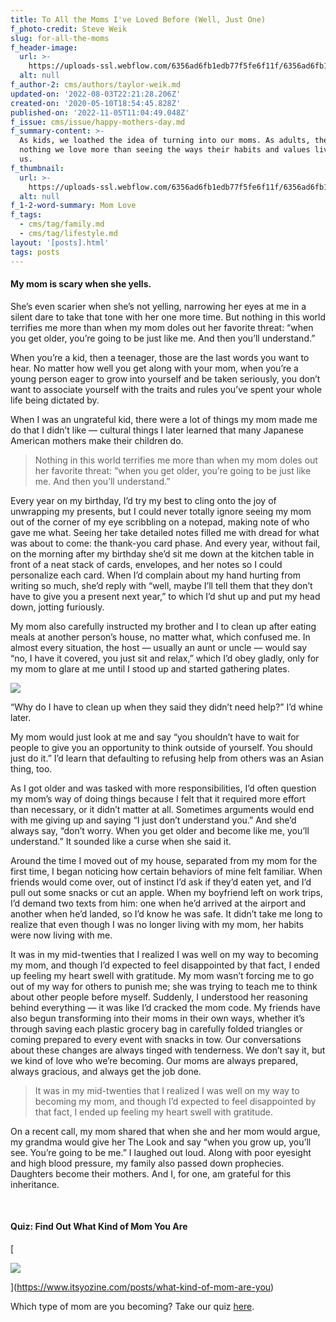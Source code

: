 ```yaml
---
title: To All the Moms I've Loved Before (Well, Just One)
f_photo-credit: Steve Weik
slug: for-all-the-moms
f_header-image:
  url: >-
    https://uploads-ssl.webflow.com/6356ad6fb1edb77f5fe6f11f/6356ad6fb1edb745e8e6fc37_5eb84d1d820500bc8ce9bf3d_Taylor20Weik20Mothers20Day.jpeg
  alt: null
f_author-2: cms/authors/taylor-weik.md
updated-on: '2022-08-03T22:21:28.206Z'
created-on: '2020-05-10T18:54:45.828Z'
published-on: '2022-11-05T11:04:49.048Z'
f_issue: cms/issue/happy-mothers-day.md
f_summary-content: >-
  As kids, we loathed the idea of turning into our moms. As adults, there's
  nothing we love more than seeing the ways their habits and values live on in
  us.
f_thumbnail:
  url: >-
    https://uploads-ssl.webflow.com/6356ad6fb1edb77f5fe6f11f/6356ad6fb1edb7ea87e6fc38_5eca01faf56b0910bc5181eb_mothers20day20thumbnail.jpeg
  alt: null
f_1-2-word-summary: Mom Love
f_tags:
  - cms/tag/family.md
  - cms/tag/lifestyle.md
layout: '[posts].html'
tags: posts
---
```


#### My mom is scary when she yells.

She’s even scarier when she’s not yelling, narrowing her eyes at me in a silent dare to take that tone with her one more time. But nothing in this world terrifies me more than when my mom doles out her favorite threat: “when you get older, you’re going to be just like me. And then you’ll understand.”

When you’re a kid, then a teenager, those are the last words you want to hear. No matter how well you get along with your mom, when you’re a young person eager to grow into yourself and be taken seriously, you don’t want to associate yourself with the traits and rules you’ve spent your whole life being dictated by.

When I was an ungrateful kid, there were a lot of things my mom made me do that I didn’t like — cultural things I later learned that many Japanese American mothers make their children do.

> Nothing in this world terrifies me more than when my mom doles out her favorite threat: “when you get older, you’re going to be just like me. And then you’ll understand.”

Every year on my birthday, I’d try my best to cling onto the joy of unwrapping my presents, but I could never totally ignore seeing my mom out of the corner of my eye scribbling on a notepad, making note of who gave me what. Seeing her take detailed notes filled me with dread for what was about to come: the thank-you card phase. And every year, without fail, on the morning after my birthday she’d sit me down at the kitchen table in front of a neat stack of cards, envelopes, and her notes so I could personalize each card. When I’d complain about my hand hurting from writing so much, she’d reply with “well, maybe I’ll tell them that they don’t have to give you a present next year,” to which I’d shut up and put my head down, jotting furiously.

My mom also carefully instructed my brother and I to clean up after eating meals at another person’s house, no matter what, which confused me. In almost every situation, the host — usually an aunt or uncle — would say “no, I have it covered, you just sit and relax,” which I’d obey gladly, only for my mom to glare at me until I stood up and started gathering plates.

![](https://uploads-ssl.webflow.com/6356ad6fb1edb77f5fe6f11f/6356ad6fb1edb70337e6f4b9_Taylor%20Weik%20Mothers%20Day%202.jpg)

“Why do I have to clean up when they said they didn’t need help?” I’d whine later.

My mom would just look at me and say “you shouldn’t have to wait for people to give you an opportunity to think outside of yourself. You should just do it.” I’d learn that defaulting to refusing help from others was an Asian thing, too.

As I got older and was tasked with more responsibilities, I’d often question my mom’s way of doing things because I felt that it required more effort than necessary, or it didn’t matter at all. Sometimes arguments would end with me giving up and saying “I just don’t understand you.” And she’d always say, “don’t worry. When you get older and become like me, you’ll understand.” It sounded like a curse when she said it.

Around the time I moved out of my house, separated from my mom for the first time, I began noticing how certain behaviors of mine felt familiar. When friends would come over, out of instinct I’d ask if they’d eaten yet, and I’d pull out some snacks or cut an apple. When my boyfriend left on work trips, I’d demand two texts from him: one when he’d arrived at the airport and another when he’d landed, so I’d know he was safe. It didn’t take me long to realize that even though I was no longer living with my mom, her habits were now living with me.

It was in my mid-twenties that I realized I was well on my way to becoming my mom, and though I’d expected to feel disappointed by that fact, I ended up feeling my heart swell with gratitude. My mom wasn’t forcing me to go out of my way for others to punish me; she was trying to teach me to think about other people before myself. Suddenly, I understood her reasoning behind everything — it was like I’d cracked the mom code. My friends have also begun transforming into their moms in their own ways, whether it’s through saving each plastic grocery bag in carefully folded triangles or coming prepared to every event with snacks in tow. Our conversations about these changes are always tinged with tenderness. We don’t say it, but we kind of love who we’re becoming. Our moms are always prepared, always gracious, and always get the job done.

> It was in my mid-twenties that I realized I was well on my way to becoming my mom, and though I’d expected to feel disappointed by that fact, I ended up feeling my heart swell with gratitude.

On a recent call, my mom shared that when she and her mom would argue, my grandma would give her The Look and say “when you grow up, you’ll see. You’re going to be me.” I laughed out loud. Along with poor eyesight and high blood pressure, my family also passed down prophecies. Daughters become their mothers. And I, for one, am grateful for this inheritance.

‍

#### Quiz: Find Out What Kind of Mom You Are

\[

![](https://uploads-ssl.webflow.com/6356ad6fb1edb77f5fe6f11f/6356ad6fb1edb7a3e8e6f4fd_What%20kind%20of%20mom%20are%20you%20quiz%20cover.jpg)

\](https://www.itsyozine.com/posts/what-kind-of-mom-are-you)

Which type of mom are you becoming? Take our quiz [here](https://yomagazine.webflow.io/posts/what-kind-of-mom-are-you).
